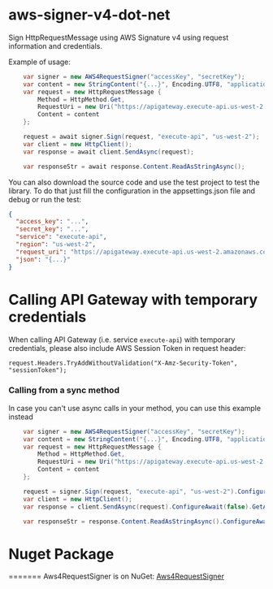 # aws-signer-v4-dot-net
Sign HttpRequestMessage using AWS Signature v4 using request information and credentials. 

Example of usage:
```csharp
    var signer = new AWS4RequestSigner("accessKey", "secretKey");
    var content = new StringContent("{...}", Encoding.UTF8, "application/json");
    var request = new HttpRequestMessage {
        Method = HttpMethod.Get,
        RequestUri = new Uri("https://apigateway.execute-api.us-west-2.amazonaws.com/Prod/api/data"),
        Content = content
    };

    request = await signer.Sign(request, "execute-api", "us-west-2");
    var client = new HttpClient();
    var response = await client.SendAsync(request);

    var responseStr = await response.Content.ReadAsStringAsync();
```
You can also download the source code and use the test project to test the library.
To do that just fill the configuration in the appsettings.json file and debug or run the test:

```json
{
  "access_key": "...",
  "secret_key": "...",
  "service": "execute-api",
  "region": "us-west-2",
  "request_uri": "https://apigateway.execute-api.us-west-2.amazonaws.com/Prod/api/data",
  "json": "{...}"
}
```

# Calling API Gateway with temporary credentials
When calling API Gateway (i.e. service `execute-api`) with temporary credentials, please also include AWS Session Token in request header:
```
request.Headers.TryAddWithoutValidation("X-Amz-Security-Token", "sessionToken");
```

### Calling from a sync method
In case you can't use async calls in your method, you can use this example instead
```csharp
    var signer = new AWS4RequestSigner("accessKey", "secretKey");
    var content = new StringContent("{...}", Encoding.UTF8, "application/json");
    var request = new HttpRequestMessage {
        Method = HttpMethod.Get,
        RequestUri = new Uri("https://apigateway.execute-api.us-west-2.amazonaws.com/Prod/api/data"),
        Content = content
    };

    request = signer.Sign(request, "execute-api", "us-west-2").ConfigureAwait(false).GetAwaiter().GetResult();
    var client = new HttpClient();
    var response = client.SendAsync(request).ConfigureAwait(false).GetAwaiter().GetResult();

    var responseStr = response.Content.ReadAsStringAsync().ConfigureAwait(false).GetAwaiter().GetResult();
```


# Nuget Package 
=======
 Aws4RequestSigner is on NuGet: [Aws4RequestSigner](https://www.nuget.org/packages/Aws4RequestSigner/)
